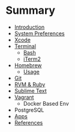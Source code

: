 # Summary

* [Introduction](README.md)
* [System Preferences](system_preferences/README.md)
* [Xcode](xcode/README.md)
* [Terminal](terminal/README.md)
   * [Bash](terminal/bash.md)
   * [iTerm2](terminal/iterm2.md)
* [Homebrew](homebrew/README.md)
   * [Usage](homebrew/usage.md)
* [Git](git/README.md)
* [RVM & Ruby](ruby/README.md)
* [Sublime Text](sublime_text/README.md)
* [Vagrant](vagrant/README.md)
   * Docker Based Env
* PostgreSQL
* [Apps](apps/README.md)
* [References](references/README.md)

